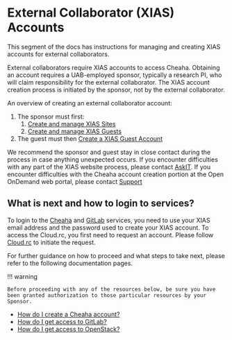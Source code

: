 # External Collaborator (XIAS) Accounts

This segment of the docs has instructions for managing and creating XIAS accounts for external collaborators.

External collaborators require XIAS accounts to access Cheaha. Obtaining an account requires a UAB-employed sponsor, typically a research PI, who will claim responsibility for the external collaborator. The XIAS account creation process is initiated by the sponsor, not by the external collaborator.

An overview of creating an external collaborator account:

1. The sponsor must first:
    1. [Create and manage XIAS Sites](pi_site_management.md)
    2. [Create and manage XIAS Guests](pi_guest_management.md)
2. The guest must then [Create a XIAS Guest Account](guest_instructions.md)

We recommend the sponsor and guest stay in close contact during the process in case anything unexpected occurs. If you encounter difficulties with any part of the XIAS website process, please contact [AskIT](mailto:askit@uab.edu). If you encounter difficulties with the Cheaha account creation portion at the Open OnDemand web portal, please contact [Support](../../help/support.md)

## What is next and how to login to services?

To login to the [Cheaha](../../cheaha/getting_started.md) and [GitLab](../gitlab_account.md) services, you need to use your XIAS email address and the password used to create your XIAS account. To access the Cloud.rc, you first need to request an account. Please follow [Cloud.rc](../../uab_cloud/index.md#first-steps) to initiate the request.
 <!-- your username is your XIAS email address, while the password can be any current password you have, not necessarily the same as the one used to create your XIAS email address. -->
 For further guidance on how to proceed and what steps to take next, please refer to the following documentation pages.
<!-- markdownlint-disable MD046-->
!!! warning

    Before proceeding with any of the resources below, be sure you have been granted authorization to those particular resources by your Sponsor.
<!-- markdownlint-enable MD046 -->

- [How do I create a Cheaha account?](../cheaha_account.md)
- [How do I get access to GitLab?](../gitlab_account.md)
- [How do I get access to OpenStack?](../../uab_cloud/tutorial/index.md)